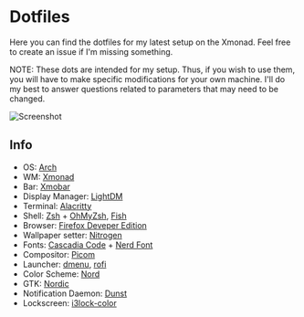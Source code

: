 # Dotfiles
Here you can find the dotfiles for my latest setup on the Xmonad. Feel free to create an issue if I'm missing something.

NOTE: These dots are intended for my setup. Thus, if you wish to use them, you will have to make specific modifications for your own machine. I'll do my best to answer questions related to parameters that may need to be changed.

![Screenshot](https://i.imgur.com/cBMekGR.png)

## Info
- OS: [Arch](https://archlinux.org/)
- WM: [Xmonad](https://xmonad.org/)
- Bar: [Xmobar](https://xmobar.org/)
- Display Manager: [LightDM](https://wiki.archlinux.org/title/LightDM)
- Terminal: [Alacritty](https://github.com/alacritty/alacritty)
- Shell: [Zsh](https://wiki.archlinux.org/title/zsh) + [OhMyZsh](https://ohmyz.sh/), [Fish](https://fishshell.com/)
- Browser: [Firefox Deveper Edition](https://www.mozilla.org/en-US/firefox/developer/)
- Wallpaper setter: [Nitrogen](https://wiki.archlinux.org/title/nitrogen)
- Fonts: [Cascadia Code](https://github.com/microsoft/cascadia-code) + [Nerd Font](https://www.nerdfonts.com/)
- Compositor: [Picom](https://wiki.archlinux.org/title/Picom)
- Launcher: [dmenu](https://wiki.archlinux.org/title/dmenu), [rofi](https://wiki.archlinux.org/title/Rofi)
- Color Scheme: [Nord](https://www.nordtheme.com/)
- GTK: [Nordic](https://github.com/EliverLara/Nordic)
- Notification Daemon: [Dunst](https://github.com/dunst-project/dunst)
- Lockscreen: [i3lock-color](https://github.com/Raymo111/i3lock-color)
